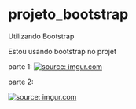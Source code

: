 # projeto_bootstrap
Utilizando Bootstrap

Estou usando bootstrap no projet


parte 1:
<a href="https://imgur.com/cI1ilkw"><img src="https://i.imgur.com/cI1ilkw.png" title="source: imgur.com" /></a>

parte 2:

<a href="https://imgur.com/oXuYh7e"><img src="https://i.imgur.com/oXuYh7e.png" title="source: imgur.com" /></a>
